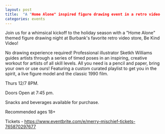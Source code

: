 ```yaml
---
layout: post
title:  "A "Home Alone" inspired figure drawing event in a retro video store! Thurs 12/7"
categories: events
---
```


Join us for a whimsical kickoff to the holiday season with a "Home Alone" themed figure drawing night at Burbank's favorite retro video store, Be Kind Video!

No drawing experience required! Professional illustrator Sketkh Williams guides artists through a series of timed poses in an inspiring, creative workout for artists of all skill levels. All you need is a pencil and paper, bring your own or use ours! Featuring a custom curated playlist to get you in the spirit, a live figure model and the classic 1990 film.

Thurs 12/7 8PM.

Doors Open at 7:45 pm.

Snacks and beverages available for purchase.

Recommended ages 18+

Tickets - https://www.eventbrite.com/e/merry-mischief-tickets-765870297677
